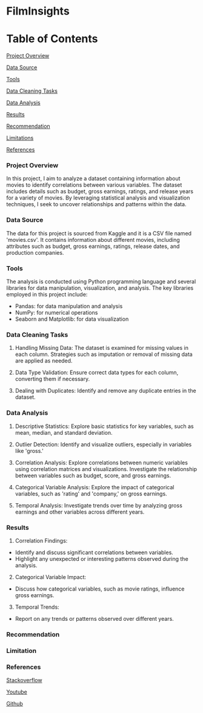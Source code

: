 # FilmInsights


# Table of Contents

[Project Overview](#Project-Overview)

[Data Source](#Data-Source)

[Tools](#Tools)

[Data Cleaning Tasks](#Data-Cleaning-Tasks)

[Data Analysis](#Data-Analysis)

[Results](#Results)

[Recommendation](#Recommendation)

[Limitations](#Limitation)

[References](#References)

### Project Overview
In this project, I aim to analyze a dataset containing information about movies to identify correlations between various variables. The dataset includes details such as budget, gross earnings, ratings, and release years for a variety of movies. By leveraging statistical analysis and visualization techniques, I seek to uncover relationships and patterns within the data.

### Data Source
The data for this project is sourced from Kaggle and it is a  CSV file named 'movies.csv'. It contains information about different movies, including attributes such as budget, gross earnings, ratings, release dates, and production companies.

### Tools
The analysis is conducted using Python programming language and several libraries for data manipulation, visualization, and analysis. The key libraries employed in this project include:
- Pandas: for data manipulation and analysis
- NumPy: for numerical operations
- Seaborn and Matplotlib: for data visualization

### Data Cleaning Tasks

1. Handling Missing Data: The dataset is examined for missing values in each column. Strategies such as imputation or removal of missing data are applied as needed.

2. Data Type Validation: Ensure correct data types for each column, converting them if necessary.

3. Dealing with Duplicates: Identify and remove any duplicate entries in the dataset.

### Data Analysis

1. Descriptive Statistics: Explore basic statistics for key variables, such as mean, median, and standard deviation.

2. Outlier Detection: Identify and visualize outliers, especially in variables like 'gross.'

3. Correlation Analysis: Explore correlations between numeric variables using correlation matrices and visualizations. Investigate the relationship between variables such as budget, score, and gross earnings.

4. Categorical Variable Analysis: Explore the impact of categorical variables, such as 'rating' and 'company,' on gross earnings.

5. Temporal Analysis: Investigate trends over time by analyzing gross earnings and other variables across different years.

### Results

1. Correlation Findings:
- Identify and discuss significant correlations between variables.
- Highlight any unexpected or interesting patterns observed during the analysis.
  
2. Categorical Variable Impact:
- Discuss how categorical variables, such as movie ratings, influence gross earnings.

3. Temporal Trends:
- Report on any trends or patterns observed over different years.

### Recommendation


### Limitation 


### References
[Stackoverflow](https://stackoverflow.com/)

[Youtube](youtube.com)

[Github](github.com)
